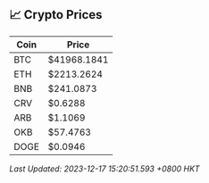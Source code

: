## 📈 Crypto Prices

| Coin | Price |
| ---- | ----- |
| BTC | $41968.1841 |
| ETH | $2213.2624 |
| BNB | $241.0873 |
| CRV | $0.6288 |
| ARB | $1.1069 |
| OKB | $57.4763 |
| DOGE | $0.0946 |

_Last Updated: 2023-12-17 15:20:51.593 +0800 HKT_